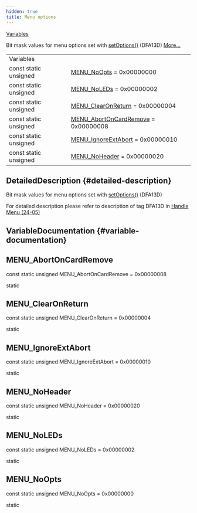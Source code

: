 ```yaml
---
hidden: true
title: Menu options
---
```


[Variables](#var-members)

Bit mask values for menu options set with <a href="classlibsdi_1_1_dialog.md#a2af1ac8a7a1e011b3cb91ed6dfed6780">setOptions()</a> (DFA13D) [More\...](#details)

|  |  |
|----|----|
| Variables |  |
| const static unsigned  | [MENU_NoOpts](#gaa10b8418d7abb86c78256b0c6ec076c1) = 0x00000000 |
| const static unsigned  | [MENU_NoLEDs](#gaaa7c33fec85275413e8e1bf1e449910e) = 0x00000002 |
| const static unsigned  | [MENU_ClearOnReturn](#ga05465c4007b0d8ab55c7e25b790b7bdd) = 0x00000004 |
| const static unsigned  | [MENU_AbortOnCardRemove](#ga726a42a0c014963d617c2595666eb676) = 0x00000008 |
| const static unsigned  | [MENU_IgnoreExtAbort](#ga5446118b690b64b793684cffa927221d) = 0x00000010 |
| const static unsigned  | [MENU_NoHeader](#gae379c86cc056cdb1b148a72a4ca203b8) = 0x00000020 |

## DetailedDescription {#detailed-description}

Bit mask values for menu options set with <a href="classlibsdi_1_1_dialog.md#a2af1ac8a7a1e011b3cb91ed6dfed6780">setOptions()</a> (DFA13D)

For detailed description please refer to description of tag DFA13D in <a href="pg_sdi_users_guide.md#subsubsec_sdi_handle_menu">Handle Menu (24-05)</a>

## VariableDocumentation {#variable-documentation}

## MENU_AbortOnCardRemove <a href="#ga726a42a0c014963d617c2595666eb676" id="ga726a42a0c014963d617c2595666eb676"></a>

<p>const static unsigned MENU_AbortOnCardRemove = 0x00000008</p>

static

## MENU_ClearOnReturn <a href="#ga05465c4007b0d8ab55c7e25b790b7bdd" id="ga05465c4007b0d8ab55c7e25b790b7bdd"></a>

<p>const static unsigned MENU_ClearOnReturn = 0x00000004</p>

static

## MENU_IgnoreExtAbort <a href="#ga5446118b690b64b793684cffa927221d" id="ga5446118b690b64b793684cffa927221d"></a>

<p>const static unsigned MENU_IgnoreExtAbort = 0x00000010</p>

static

## MENU_NoHeader <a href="#gae379c86cc056cdb1b148a72a4ca203b8" id="gae379c86cc056cdb1b148a72a4ca203b8"></a>

<p>const static unsigned MENU_NoHeader = 0x00000020</p>

static

## MENU_NoLEDs <a href="#gaaa7c33fec85275413e8e1bf1e449910e" id="gaaa7c33fec85275413e8e1bf1e449910e"></a>

<p>const static unsigned MENU_NoLEDs = 0x00000002</p>

static

## MENU_NoOpts <a href="#gaa10b8418d7abb86c78256b0c6ec076c1" id="gaa10b8418d7abb86c78256b0c6ec076c1"></a>

<p>const static unsigned MENU_NoOpts = 0x00000000</p>

static
